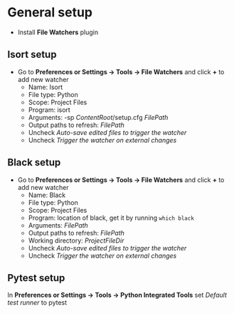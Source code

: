 # General setup
- Install **File Watchers** plugin

## Isort setup
- Go to **Preferences or Settings -> Tools -> File Watchers** and click **+** to add new watcher
  - Name: Isort
  - File type: Python
  - Scope: Project Files
  - Program: isort
  - Arguments: -sp $ContentRoot$/setup.cfg $FilePath$
  - Output paths to refresh: $FilePath$
  - Uncheck _Auto-save edited files to trigger the watcher_
  - Uncheck _Trigger the watcher on external changes_

## Black setup
- Go to **Preferences or Settings -> Tools -> File Watchers** and click **+** to add new watcher
  - Name: Black
  - File type: Python
  - Scope: Project Files
  - Program: location of black, get it by running `which black`
  - Arguments: $FilePath$
  - Output paths to refresh: $FilePath$
  - Working directory: $ProjectFileDir$
  - Uncheck _Auto-save edited files to trigger the watcher_
  - Uncheck _Trigger the watcher on external changes_

## Pytest setup
In **Preferences or Settings -> Tools -> Python Integrated Tools** set _Default test runner_ to
pytest
